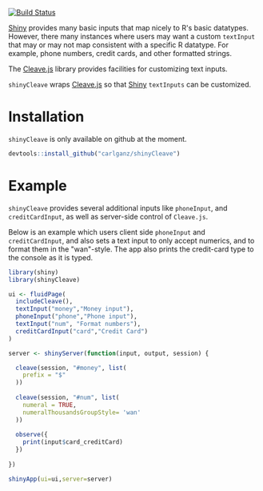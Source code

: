 
<!-- README.md is generated from README.Rmd. Please edit that file -->
[![Build Status](https://travis-ci.org/carlganz/shinyCleave.svg?branch=master)](https://travis-ci.org/carlganz/shinyCleave)

[Shiny](https://github.com/rstudio/shiny) provides many basic inputs that map nicely to R's basic datatypes. However, there many instances where users may want a custom `textInput` that may or may not map consistent with a specific R datatype. For example, phone numbers, credit cards, and other formatted strings.

The [Cleave.js](https://github.com/nosir/cleave.js) library provides facilities for customizing text inputs.

`shinyCleave` wraps [Cleave.js](https://github.com/nosir/cleave.js) so that [Shiny](https://github.com/rstudio/shiny) `textInputs` can be customized.

Installation
============

`shinyCleave` is only available on github at the moment.

``` r
devtools::install_github("carlganz/shinyCleave")
```

Example
=======

`shinyCleave` provides several additional inputs like `phoneInput`, and `creditCardInput`, as well as server-side control of `Cleave.js`.

Below is an example which users client side `phoneInput` and `creditCardInput`, and also sets a text input to only accept numerics, and to format them in the "wan"-style. The app also prints the credit-card type to the console as it is typed.

``` r
library(shiny)
library(shinyCleave)

ui <- fluidPage(
  includeCleave(),
  textInput("money","Money input"),
  phoneInput("phone","Phone input"),
  textInput("num", "Format numbers"),
  creditCardInput("card","Credit Card")
)

server <- shinyServer(function(input, output, session) {

  cleave(session, "#money", list(
    prefix = "$"
  ))
  
  cleave(session, "#num", list(
    numeral = TRUE,
    numeralThousandsGroupStyle= 'wan'
  ))
  
  observe({
    print(input$card_creditCard)
  })
  
})

shinyApp(ui=ui,server=server)
```
